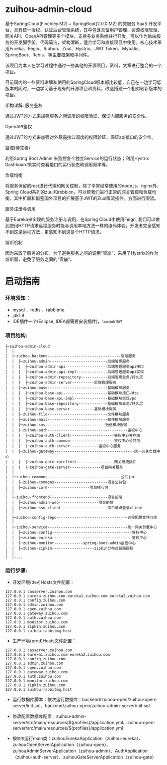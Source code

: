 # zuihou-admin-cloud
基于SpringCloud(Finchley.M2)  + SpringBoot(2.0.0.M2) 的微服务 SaaS 开发平台，具有统一授权、认证后台管理系统，其中包含具备用户管理、资源权限管理、网关API、OpenAPI管理等多个模块，支持多业务系统并行开发，可以作为后端服务的开发脚手架。代码简洁，架构清晰，适合学习和直接项目中使用。核心技术采用Eureka、Fegin、Ribbon、Zuul、Hystrix、JWT Token、Mybatis、SpringBoot、Redis、等主要框架和中间件。

该项目为本人在学习过程中通过一些其他的开源项目，资料，文章进行整合的一个项目。

目前国内的一些资料讲解和使用的SpringCloud版本都比较低，自己在一边学习低版本的同时，一边学习基于现有的开源项目和资料，改造搭建一个相对较新版本的项目。


架构详解:
服务鉴权

通过JWT的方式来加强服务之间调度的权限验证，保证内部服务的安全性。

OpenAPI鉴权 

通过JWT的方式来加强对外暴露接口调度的权限验证，保证api接口的安全性。

监控(待完善)

利用Spring Boot Admin 来监控各个独立Service的运行状态；利用Hystrix Dashboard来实时查看接口的运行状态和调用频率等。

负载均衡

将服务保留的rest进行代理和网关控制，除了平常经常使用的node.js、nginx外，Spring Cloud系列的zuul和rebbion，可以帮我们进行正常的网关管控和负载均衡。其中扩展和借鉴国外项目的扩展基于JWT的Zuul限流插件，方面进行限流。

服务注册与调用

基于Eureka来实现的服务注册与调用，在Spring Cloud中使用Feign, 我们可以做到使用HTTP请求远程服务时能与调用本地方法一样的编码体验，开发者完全感知不到这是远程方法，更感知不到这是个HTTP请求。

熔断机制

因为采取了服务的分布，为了避免服务之间的调用“雪崩”，采用了Hystrix的作为熔断器，避免了服务之间的“雪崩”。

# 启动指南

### 环境须知：

- mysql ，redis ，rabbitmq
- jdk1.8
- IDE插件一个(Eclipse, IDEA都需要安装插件)，`lombok插件`

### 项目结构:

```
├─zuihou-admin-cloud
│  │  
│  ├─zuihou-backend---------------------------------后端服务
│  |  ├─zuihou-admin--------------------------后端管理服务
│  |  |  ├─zuihou-admin-api-------------------后端管理服务api接口
│  |  |  ├─zuihou-admin-api-impl--------------后端管理服务api实现
│  |  |  ├─zuihou-admin-repository------------后端管理业务/持久层
│  |  |  ├─zuihou-admin-server----------后端管理服务
│  |  |─zuihou-base---------------------------基础模块服务
│  |  |  ├─zuihou-base-api--------------------基础模块接口/dto
│  |  |  ├─zuihou-base-api-impl---------------基础模块实现/po
│  |  |  ├─zuihou-base-repository-------------基础模块业务/持久层
│  |  |  ├─zuihou-base-server-----------基础模块服务
│  |  ├─zuihou-file---------------------------文件模块服务
│  |  ├─zuihou-mail---------------------------邮件模块服务
│  |  ├─zuihou-sms---------------------------短信模块服务
│  |  ├─zuihou-auth------------------------------------鉴权中心
│  |  |  |─zuihou-auth-client--------------------鉴权中心客户端
│  |  |  |─zuihou-auth-common--------------------鉴权中心公共包
│  |  |  |─zuihou-auth-server-------------鉴权中心服务
│  |  ├─zuihou-gateway------------------------------------统一网关负载中心
│  |  |  |─zuihou-gate-ratelimit-----------------网关限流插件
│  |  |  |─zuihou-gate-server--------------项目网关服务
│  │ 
│  ├─zuihou-commons---------------------------------公共jar
│  |  ├─zuihou-commons------------------------项目公共包
│  |  ├─zuihou-core-------------------项目核心包
│  │ 
│  ├─zuihou-frontend--------------------------项目前端
│  |  ├─zuihou-admin-web------------------项目前端
│  |  ├─zuihou-sso-client---------------------项目单点登录client
│  │
│  ├─zuihou-config-repo--------------------------------远程配置文件仓库
│  │
│  ├─zuihou-service------------------------------------统一网关负载中心
│  |  ├─zuihou-config------------------------------------鉴权中心
│  |  ├─zuihou-eureka------------------------------------鉴权中心
│  |  ├─zuihou-monitor-------------spring-boot-admin监控中心
│  |  ├─zuihou-zipkin-------------------zipkin分布式链路跟踪
│  │
│  │-...
```



### 运行步骤:
- 开发环境(dev)Hosts文件配置：
```
127.0.0.1 casserver.zuihou.com
127.0.0.1 eureka.zuihou.com eureka1.zuihou.com eureka2.zuihou.com
127.0.0.1 config.zuihou.com
127.0.0.1 admin.zuihou.com
127.0.0.1 open.zuihou.com
127.0.0.1 gateway.zuihou.com
127.0.0.1 auth.zuihou.com
127.0.0.1 monitor.zuihou.com
127.0.0.1 zipkin.zuihou.com
127.0.0.1 zuihou.rabbitmq.host
```
- 生产环境(prod)Hosts文件配置：

```
127.0.0.1 casserver.zuihou.com
127.0.0.1 eureka1.zuihou.com eureka2.zuihou.com
127.0.0.1 config.zuihou.com
127.0.0.1 admin.zuihou.com
127.0.0.1 open.zuihou.com
127.0.0.1 gateway.zuihou.com
127.0.0.1 auth.zuihou.com
127.0.0.1 monitor.zuihou.com
127.0.0.1 zipkin.zuihou.com
127.0.0.1 zuihou.rabbitmq.host
```

- 运行数据库脚本：依次运行数据库：backend/zuihou-open/zuihou-open-server/init.sql、backend/zuihou-open/zuihou-admin-server/init.sql

- 修改配置数据库配置：zuihou-admin-server/src/main/resources/${profiles\}/application.yml、zuihou-open-server/src/main/resources/${profiles}/application.yml

- 按`顺序`运行main类：zuihouEurekaApplication（zuihou-eureka）、zuihouOpenServerApplication（zuihou-open）、zuihouAdminServerApplication（zuihou-admin）、AuthApplication（zuihou-auth-server）、zuihouGateServerApplication（zuihou-gate）

  ​